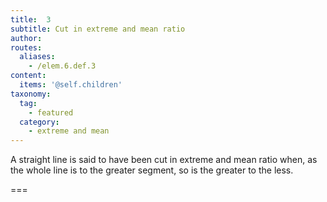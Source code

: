 ```yaml
---
title:  3
subtitle: Cut in extreme and mean ratio
author:
routes:
  aliases:
    - /elem.6.def.3
content:
  items: '@self.children'
taxonomy:
  tag:
    - featured
  category:
    - extreme and mean
---
```


A straight line is said to have been <hi rend="bold">cut in extreme and mean ratio</hi> when, as the whole line is to the greater segment, so is the greater to the less.

===

